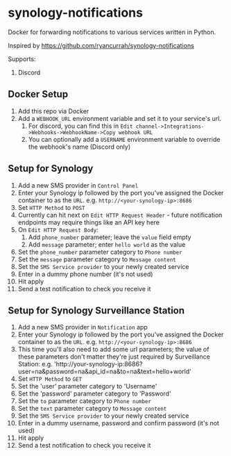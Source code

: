 # synology-notifications
Docker for forwarding notifications to various services written in Python.

Inspired by https://github.com/ryancurrah/synology-notifications

Supports:
1. Discord

## Docker Setup
1. Add this repo via Docker
1. Add a `WEBHOOK_URL` environment variable and set it to your service's url.
    1. For discord, you can find this in `Edit channel->Integrations->Webhooks->WebhookName->Copy webhook URL`
    1. You can optionally add a `USERNAME` environment variable to override the webhook's name (Discord only)

## Setup for Synology
1. Add a new SMS provider in `Control Panel`
1. Enter your Synology ip followed by the port you've assigned the Docker container to as the `URL`. e.g. `http://<your-synology-ip>:8686`
1. Set `HTTP Method` to `POST`
1. Currently can hit next on `Edit HTTP Request Header` - future notification endpoints may require things like an API key here
1. On `Edit HTTP Request Body`:
    1. Add `phone_number` parameter; leave the `value` field empty
    1. Add `message` parameter; enter `hello world` as the value
1. Set the `phone_number` parameter category to `Phone number`
1. Set the `message` parameter category to `Message content`
1. Set the `SMS Service provider` to your newly created service
1. Enter in a dummy phone number (it's not used)
1. Hit apply
1. Send a test notification to check you receive it

## Setup for Synology Surveillance Station
1. Add a new SMS provider in `Notification` app
1. Enter your Synology ip followed by the port you've assigned the Docker container to as the `URL`. e.g. `http://<your-synology-ip>:8686`
1. This time you'll also need to add some url parameters; the value of these parameters don't matter they're just required by Surveillance Station: e.g. 'http://your-synology-ip:8686?user=na&password=na&api_id=na&to=na&text=hello+world'
1. Set `HTTP Method` to `GET`
1. Set the 'user' parameter category to 'Username'
1. Set the 'password' parameter category to 'Password'
1. Set the `to` parameter category to `Phone number`
1. Set the `text` parameter category to `Message content`
1. Set the `SMS Service provider` to your newly created service
1. Enter in a dummy username, password and confirm password (it's not used)
1. Hit apply
1. Send a test notification to check you receive it

